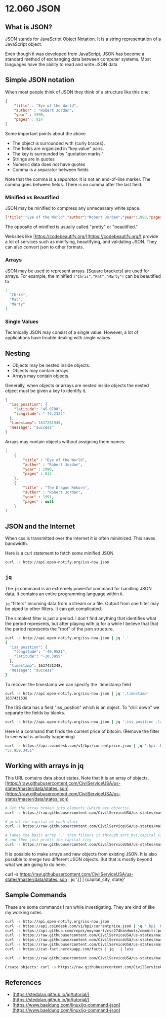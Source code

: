 # 12.060 JSON

## What is JSON?

JSON stands for JavaScript Object Notation.  It is a string representation of a JavaScript object.  

Even though it was developed from JavaScript, JSON has become a standard method of exchanging data between computer systems.  Most languages have the ability to read and write JSON data.

## Simple JSON notation

When most people think of JSON they think of a structure like this one:

```json
{ 
    "title" : "Eye of the World",
    "author" : "Robert Jordan",
    "year" : 1990,
    "pages" : 814
}
```

Some important points about the above.

* The object is surrounded with {curly braces}.
* The fields are organized in "key:value" pairs.
* The key is surrounded by "quotation marks."
* Strings are in quotes
* Numeric data does not have quotes
* Comma is a separator between fields

Note that the comma is a *separator.*  It is not an end-of-line marker.  The comma goes between fields.  There is no comma after the last field.

### Minified vs Beautified

JSON may be minified to compress any unnecessary white space.

```json
{"title":"Eye of the World","author":"Robert Jordan","year":1990,"pages":814}
```

The opposite of minified is usually called "pretty" or "beautified."  

Websites like [https://codebeautify.org/](https://codebeautify.org/)  provide a lot of services such as minifying, beautifying, and validating JSON.  They can also convert json to other formats.
### Arrays

JSON may be used to represent arrays.  [Square brackets] are used for arrays.  For example, the minified `["Chris","Pat","Marty"]` can be beautified to 

```json
[
  "Chris",
  "Pat",
  "Marty"
] 
```

### Single Values

Technically JSON may consist of a single value.  However, a lot of applications have trouble dealing with single values.

## Nesting

* Objects may be nested inside objects.
* Objects may contain arrays
* Arrays may contain objects.

Generally, when objects or arrays are nested inside objects the nested object must be given a key to identify it.

```json
{
  "iss_position": {
    "latitude": "45.9788",
    "longitude": "-74.2322"
  },
  "timestamp": 1637281945,
  "message": "success"
}
```

Arrays may contain objects without assigning them names:

```json
[
    { 
        "title" : "Eye of the World",
        "author" : "Robert Jordan",
        "year" : 1990,
        "pages" : 814
    },
    { 
        "title" : "The Dragon Reborn",
        "author" : "Robert Jordan",
        "year" : 1991,
        "pages" : null
    }
]
```

## JSON and the Internet

When css is transmitted over the Internet it is often minimized.  This saves bandwidth.  

Here is a curl statement to fetch some minified JSON.

```bash
curl -s http://api.open-notify.org/iss-now.json
```

## `jq`

The `jq` command is an extremely powerful command for handling JSON data.  It contains an entire programming language within it.

`jq` "filters" incoming data from a stream or a file.  Output from one filter may be piped to other filters. It can get complicated.

The simplest filter is just a period.  I don't find anything that identifies what the period represents, but after playing with jq for a while I believe that that the period represents the "root" of the json structure.

```bash
curl -s http://api.open-notify.org/iss-now.json | jq '.'
{
  "iss_position": {
    "longitude": "-49.9521",
    "latitude": "-10.3959"
  },
  "timestamp": 1637431248,
  "message": "success"
}
```

To recover the timestamp we can specify the .timestamp field

```bash
curl -s http://api.open-notify.org/iss-now.json | jq '.timestamp'
1637431538
```

The ISS data has a field "iss_postion" which is an object.  To "drill down" we separate the fields by blanks.

```bash
curl -s http://api.open-notify.org/iss-now.json | jq '.iss_position .latitude'
```

Here is a command that finds the current price of bitcoin. (Remove the filter to see what is actually happening)

```bash
curl -s https://api.coindesk.com/v1/bpi/currentprice.json | jq '.bpi .USD .rate'
"57,959.3451"
```

## Working with arrays in jq

This URL contains data about states.  Note that it is an array of objects.  [https://raw.githubusercontent.com/CivilServiceUSA/us-states/master/data/states.json](https://raw.githubusercontent.com/CivilServiceUSA/us-states/master/data/states.json)

```bash
# Get the array broken into elements (which are objects)
curl -s https://raw.githubusercontent.com/CivilServiceUSA/us-states/master/data/states.json | jq '.[]'

# print the capital of each state
curl -s https://raw.githubusercontent.com/CivilServiceUSA/us-states/master/data/states.json | jq '.[] .capital_city'

# takes the basic array '.' then filters it through sort_by(.capital_city) 
# and then just prints the capital city
curl -s https://raw.githubusercontent.com/CivilServiceUSA/us-states/master/data/states.json | jq '. | sort_by(.capital_city) | .[] .capital_city'
```

It is possible to make arrays and new objects from existing JSON.  It is also possible to merge two different JSON objects.  But that is mostly beyond what we are going to do here. 

curl -s https://raw.githubusercontent.com/CivilServiceUSA/us-states/master/data/states.json | jq '.[] | {capital_city,  state}' 


## Sample Commands

These are some commands I ran while investigating.  They are kind of like my working notes.

```bash
curl -s http://api.open-notify.org/iss-now.json
curl -s https://api.coindesk.com/v1/bpi/currentprice.json | jq '.bpi .USD .rate'
curl -s https://api.github.com/repos/noynaert/csc274handouts/commits?per_page=5
curl -s https://raw.githubusercontent.com/CivilServiceUSA/us-states/master/data/states.json | jq .
curl -s https://raw.githubusercontent.com/CivilServiceUSA/us-states/master/data/states.json | jq '.[49]'
curl -s https://raw.githubusercontent.com/CivilServiceUSA/us-states/master/data/states.json | jq '.[49] .capital_city'
curl -s https://cat-fact.herokuapp.com/facts | jq . | less

curl -s https://raw.githubusercontent.com/CivilServiceUSA/us-states/master/data/states.json | jq '.[] | {capital_city,  state}' 

Create objects: curl -s https://raw.githubusercontent.com/CivilServiceUSA/us-states/master/data/states.json | jq 'sort_by(.capital_city) | .[] | {  capital_city,  state }' 
```

## References

* [https://stedolan.github.io/jq/tutorial/](https://stedolan.github.io/jq/tutorial/)
* [https://www.baeldung.com/linux/jq-command-json](https://www.baeldung.com/linux/jq-command-json)
